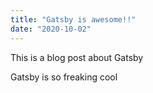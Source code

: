 ```yaml
---
title: "Gatsby is awesome!!"
date: "2020-10-02"
---
```


This is a blog post about Gatsby

Gatsby is so freaking cool
